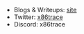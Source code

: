 - Blogs & Writeups: [site](https://x86trace.github.io/)
- Twitter: [x86trace](https://twitter.com/x86trace)
- Discord: x86trace
